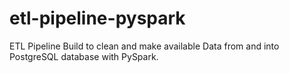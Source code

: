 # etl-pipeline-pyspark
ETL Pipeline Build to clean and make available Data from and into PostgreSQL database with PySpark.
